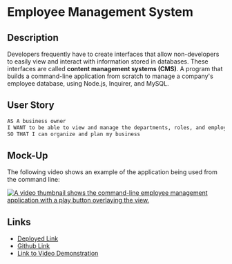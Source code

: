 # Employee Management System

## Description

Developers frequently have to create interfaces that allow non-developers to easily view and interact with information stored in databases. These interfaces are called **content management systems (CMS)**. A program that builds a command-line application from scratch to manage a company's employee database, using Node.js, Inquirer, and MySQL.

## User Story

```md
AS A business owner
I WANT to be able to view and manage the departments, roles, and employees in my company
SO THAT I can organize and plan my business
```

## Mock-Up

The following video shows an example of the application being used from the command line:

[![A video thumbnail shows the command-line employee management application with a play button overlaying the view.](./assets/12-sql-homework-video-thumbnail.png)](https://2u-20.wistia.com/medias/2lnle7xnpk)

## Links

- [Deployed Link](https://hyanez.github.io/TEAM-PROFILE-GENERATOR/)
- [Github Link](https://github.com/hyanez/TEAM-PROFILE-GENERATOR)
- [Link to Video Demonstration](https://watch.screencastify.com/v/dxQfH0Nml39GM7PzMZLF)
